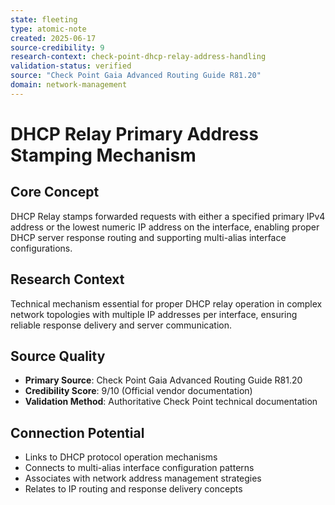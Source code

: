 ```yaml
---
state: fleeting
type: atomic-note
created: 2025-06-17
source-credibility: 9
research-context: check-point-dhcp-relay-address-handling
validation-status: verified
source: "Check Point Gaia Advanced Routing Guide R81.20"
domain: network-management
---
```


# DHCP Relay Primary Address Stamping Mechanism

## Core Concept
DHCP Relay stamps forwarded requests with either a specified primary IPv4 address or the lowest numeric IP address on the interface, enabling proper DHCP server response routing and supporting multi-alias interface configurations.

## Research Context
Technical mechanism essential for proper DHCP relay operation in complex network topologies with multiple IP addresses per interface, ensuring reliable response delivery and server communication.

## Source Quality
- **Primary Source**: Check Point Gaia Advanced Routing Guide R81.20
- **Credibility Score**: 9/10 (Official vendor documentation)
- **Validation Method**: Authoritative Check Point technical documentation

## Connection Potential
- Links to DHCP protocol operation mechanisms
- Connects to multi-alias interface configuration patterns
- Associates with network address management strategies
- Relates to IP routing and response delivery concepts